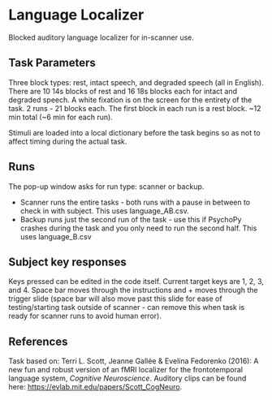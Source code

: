 # Language Localizer
Blocked auditory language localizer for in-scanner use. 

Task Parameters
---------------
Three block types: rest, intact speech, and degraded speech (all in English). There are 10 14s blocks of rest and 16 18s blocks each for intact and degraded speech. A white fixation is on the screen for the entirety of the task. 2 runs - 21 blocks each. The first block in each run is a rest block. ~12 min total (~6 min for each run).

Stimuli are loaded into a local dictionary before the task begins so as not to affect timing during the actual task.

Runs
----
The pop-up window asks for run type: scanner or backup.
- Scanner runs the entire tasks - both runs with a pause in between to check in with subject. This uses language_AB.csv.
- Backup runs just the second run of the task - use this if PsychoPy crashes during the task and you only need to run the second half. This uses language_B.csv

Subject key responses
---------------------
Keys pressed can be edited in the code itself. Current target keys are 1, 2, 3, and 4. Space bar moves through the instructions and + moves through the trigger slide (space bar will also move past this slide for ease of testing/starting task outside of scanner - can remove this when task is ready for scanner runs to avoid human error).

References
----------
Task based on: 
Terri L. Scott, Jeanne Gallée & Evelina Fedorenko (2016): A new fun and robust version of an fMRI localizer for the frontotemporal language system, *Cognitive Neuroscience*. Auditory clips can be found here: https://evlab.mit.edu/papers/Scott_CogNeuro.
